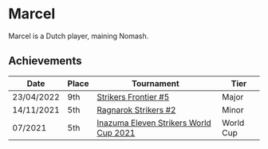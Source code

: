 # Marcel

Marcel is a Dutch player, maining Nomash.

## Achievements

|Date|Place|Tournament|Tier|
|-|-|-|-|
| 23/04/2022 | 9th | [Strikers Frontier #5](/inapedia/tournaments/sf/sf5.md) | Major |
| 14/11/2021 | 5th | [Ragnarok Strikers #2](/inapedia/tournaments/ragna/ragna2.md) | Minor |
| 07/2021 | 5th | [Inazuma Eleven Strikers World Cup 2021](/inapedia/tournaments/worldcup21.md) | World Cup |
